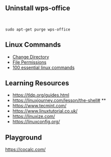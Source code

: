 
## Uninstall wps-office
</br>

```
sudo apt-get purge wps-office
```
## Linux Commands

- [Change Directory](https://www.tecmint.com/cd-command-in-linux/)
- [File Permissions](https://www.redhat.com/sysadmin/linux-file-permissions-explained)
- [100 essential linux commands](https://www.tecmint.com/essential-linux-commands/)


## Learning Resources
- https://tldp.org/guides.html
- https://linuxjourney.com/lesson/the-shell# **
- https://www.tecmint.com/
- https://www.linuxtutorial.co.uk/
- https://linuxize.com/
- https://linuxconfig.org/

## Playground
https://cocalc.com/